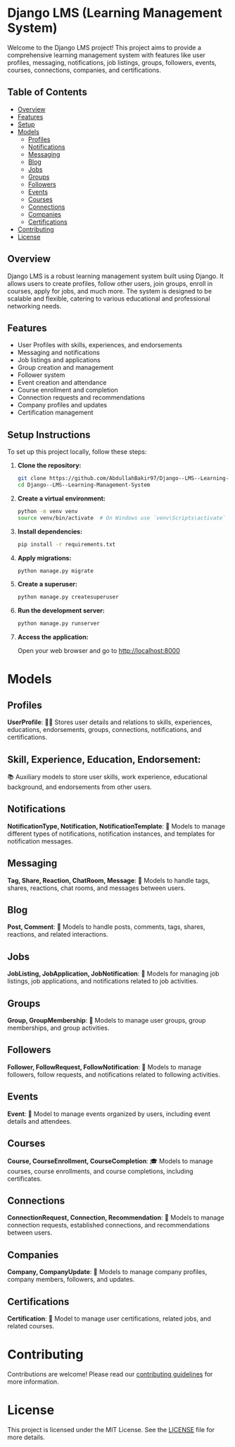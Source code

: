 # Django LMS (Learning Management System)

Welcome to the Django LMS project! This project aims to provide a comprehensive learning management system with features like user profiles, messaging, notifications, job listings, groups, followers, events, courses, connections, companies, and certifications.

## Table of Contents
- [Overview](#overview)
- [Features](#features)
- [Setup](#setup)
- [Models](#models)
  - [Profiles](#profiles)
  - [Notifications](#notifications)
  - [Messaging](#messaging)
  - [Blog](#blog)
  - [Jobs](#jobs)
  - [Groups](#groups)
  - [Followers](#followers)
  - [Events](#events)
  - [Courses](#courses)
  - [Connections](#connections)
  - [Companies](#companies)
  - [Certifications](#certifications)
- [Contributing](#contributing)
- [License](#license)

## Overview

Django LMS is a robust learning management system built using Django. It allows users to create profiles, follow other users, join groups, enroll in courses, apply for jobs, and much more. The system is designed to be scalable and flexible, catering to various educational and professional networking needs.

## Features

- User Profiles with skills, experiences, and endorsements
- Messaging and notifications
- Job listings and applications
- Group creation and management
- Follower system
- Event creation and attendance
- Course enrollment and completion
- Connection requests and recommendations
- Company profiles and updates
- Certification management

## Setup Instructions

To set up this project locally, follow these steps:

1. **Clone the repository:**

    ```bash
    git clone https://github.com/AbdullahBakir97/Django--LMS--Learning-Management-System.git
    cd Django--LMS--Learning-Management-System
    ```

2. **Create a virtual environment:**

    ```bash
    python -m venv venv
    source venv/bin/activate  # On Windows use `venv\Scripts\activate`
    ```

3. **Install dependencies:**

    ```bash
    pip install -r requirements.txt
    ```

4. **Apply migrations:**

    ```bash
    python manage.py migrate
    ```

5. **Create a superuser:**

    ```bash
    python manage.py createsuperuser
    ```

6. **Run the development server:**

    ```bash
    python manage.py runserver
    ```

7. **Access the application:**

    Open your web browser and go to [http://localhost:8000](http://localhost:8000)



# Models

## Profiles

**UserProfile**:
🧑‍💼 Stores user details and relations to skills, experiences, educations, endorsements, groups, connections, notifications, and certifications.

## Skill, Experience, Education, Endorsement:
📚 Auxiliary models to store user skills, work experience, educational background, and endorsements from other users.

## Notifications

**NotificationType, Notification, NotificationTemplate**:
🔔 Models to manage different types of notifications, notification instances, and templates for notification messages.

## Messaging

**Tag, Share, Reaction, ChatRoom, Message**:
💬 Models to handle tags, shares, reactions, chat rooms, and messages between users.

## Blog

**Post, Comment**:
💬 Models to handle posts, comments, tags, shares, reactions, and related interactions.

## Jobs

**JobListing, JobApplication, JobNotification**:
💼 Models for managing job listings, job applications, and notifications related to job activities.

## Groups

**Group, GroupMembership**:
👥 Models to manage user groups, group memberships, and group activities.

## Followers

**Follower, FollowRequest, FollowNotification**:
🔗 Models to manage followers, follow requests, and notifications related to following activities.

## Events

**Event**:
📅 Model to manage events organized by users, including event details and attendees.

## Courses

**Course, CourseEnrollment, CourseCompletion**:
🎓 Models to manage courses, course enrollments, and course completions, including certificates.

## Connections

**ConnectionRequest, Connection, Recommendation**:
🤝 Models to manage connection requests, established connections, and recommendations between users.

## Companies

**Company, CompanyUpdate**:
🏢 Models to manage company profiles, company members, followers, and updates.

## Certifications

**Certification**:
📜 Model to manage user certifications, related jobs, and related courses.



# Contributing
Contributions are welcome! Please read our [contributing guidelines](CONTRIBUTING.md) for more information.

# License
This project is licensed under the MIT License. See the [LICENSE](LICENSE) file for more details.
